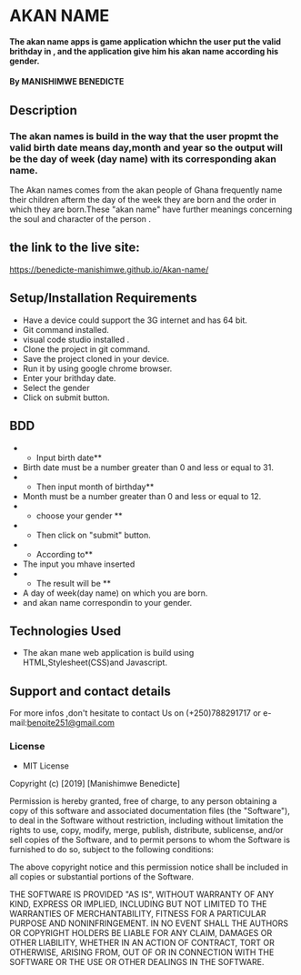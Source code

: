# AKAN NAME
#### The akan name apps is game application whichn the user put the valid brithday in , and the application give him his akan name according his gender. 
#### By **MANISHIMWE BENEDICTE**
## Description
### The akan names is build in the way that the user propmt the valid birth date means day,month and year so the output will be the day of week (day name) with its corresponding akan name.  
The Akan names comes from the akan people of Ghana frequently name their children afterm the day of the week they are born and the order in which they are born.These "akan name" have further meanings concerning the soul and character of the person . 
## the link to the live site: 
https://benedicte-manishimwe.github.io/Akan-name/

## Setup/Installation Requirements
* Have a device could support the 3G internet and has 64 bit.
* Git command installed.
* visual code studio installed .
* Clone the project in git command.
* Save the project cloned in your device.
* Run it by using google chrome browser.
* Enter your brithday date.
* Select the gender
* Click on submit button.
## BDD
* * Input birth date**
* Birth date must be a number greater than 0 and less or equal to 31.
* * Then input month of birthday**
* Month must be a number greater than 0 and less or equal to 12.
* * choose your gender **
* * Then click on "submit" button.
* * According to**
* The input you mhave inserted
* * The result will be **
* A day of week(day name) on which you are born.
* and akan name correspondin to your gender.
## Technologies Used
* The akan mane web application is build using HTML,Stylesheet(CSS)and Javascript.
## Support and contact details
For more infos ,don't hesitate to contact Us on (+250)788291717 or e-mail:benoite251@gmail.com
### License
* MIT License

Copyright (c) [2019] [Manishimwe Benedicte]

Permission is hereby granted, free of charge, to any person obtaining a copy of this software and associated documentation files (the "Software"), to deal in the Software without restriction, including without limitation the rights to use, copy, modify, merge, publish, distribute, sublicense, and/or sell copies of the Software, and to permit persons to whom the Software is furnished to do so, subject to the following conditions:

The above copyright notice and this permission notice shall be included in all copies or substantial portions of the Software.

THE SOFTWARE IS PROVIDED "AS IS", WITHOUT WARRANTY OF ANY KIND, EXPRESS OR IMPLIED, INCLUDING BUT NOT LIMITED TO THE WARRANTIES OF MERCHANTABILITY, FITNESS FOR A PARTICULAR PURPOSE AND NONINFRINGEMENT. IN NO EVENT SHALL THE AUTHORS OR COPYRIGHT HOLDERS BE LIABLE FOR ANY CLAIM, DAMAGES OR OTHER LIABILITY, WHETHER IN AN ACTION OF CONTRACT, TORT OR OTHERWISE, ARISING FROM, OUT OF OR IN CONNECTION WITH THE SOFTWARE OR THE USE OR OTHER DEALINGS IN THE SOFTWARE.
